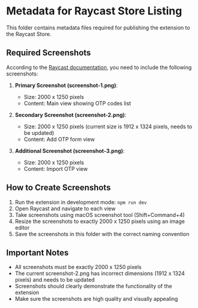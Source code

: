 # Metadata for Raycast Store Listing

This folder contains metadata files required for publishing the extension to the Raycast Store.

## Required Screenshots

According to the [Raycast documentation](https://developers.raycast.com/basics/prepare-an-extension-for-store#how-to-use-it), you need to include the following screenshots:

1. **Primary Screenshot (screenshot-1.png)**: 
   - Size: 2000 x 1250 pixels
   - Content: Main view showing OTP codes list

2. **Secondary Screenshot (screenshot-2.png)**:
   - Size: 2000 x 1250 pixels (current size is 1912 x 1324 pixels, needs to be updated)
   - Content: Add OTP form view

3. **Additional Screenshot (screenshot-3.png)**:
   - Size: 2000 x 1250 pixels
   - Content: Import OTP view

## How to Create Screenshots

1. Run the extension in development mode: `npm run dev`
2. Open Raycast and navigate to each view
3. Take screenshots using macOS screenshot tool (Shift+Command+4)
4. Resize the screenshots to exactly 2000 x 1250 pixels using an image editor
5. Save the screenshots in this folder with the correct naming convention

## Important Notes

- All screenshots must be exactly 2000 x 1250 pixels
- The current screenshot-2.png has incorrect dimensions (1912 x 1324 pixels) and needs to be updated
- Screenshots should clearly demonstrate the functionality of the extension
- Make sure the screenshots are high quality and visually appealing
